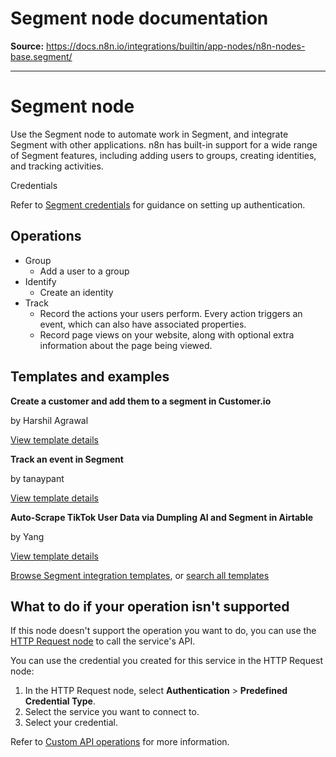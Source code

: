 # Segment node documentation

**Source:** https://docs.n8n.io/integrations/builtin/app-nodes/n8n-nodes-base.segment/

---

# Segment node

Use the Segment node to automate work in Segment, and integrate Segment with other applications. n8n has built-in support for a wide range of Segment features, including adding users to groups, creating identities, and tracking activities.

Credentials

Refer to [Segment credentials](../../credentials/segment/) for guidance on setting up authentication.

## Operations

- Group
  - Add a user to a group
- Identify
  - Create an identity
- Track
  - Record the actions your users perform. Every action triggers an event, which can also have associated properties.
  - Record page views on your website, along with optional extra information about the page being viewed.

## Templates and examples

**Create a customer and add them to a segment in Customer.io**

by Harshil Agrawal

[View template details](https://n8n.io/workflows/646-create-a-customer-and-add-them-to-a-segment-in-customerio/)

**Track an event in Segment**

by tanaypant

[View template details](https://n8n.io/workflows/495-track-an-event-in-segment/)

**Auto-Scrape TikTok User Data via Dumpling AI and Segment in Airtable**

by Yang

[View template details](https://n8n.io/workflows/4326-auto-scrape-tiktok-user-data-via-dumpling-ai-and-segment-in-airtable/)

[Browse Segment integration templates](https://n8n.io/integrations/segment/), or [search all templates](https://n8n.io/workflows/)

## What to do if your operation isn't supported

If this node doesn't support the operation you want to do, you can use the [HTTP Request node](../../core-nodes/n8n-nodes-base.httprequest/) to call the service's API.

You can use the credential you created for this service in the HTTP Request node:

1. In the HTTP Request node, select **Authentication** > **Predefined Credential Type**.
2. Select the service you want to connect to.
3. Select your credential.

Refer to [Custom API operations](../../../custom-operations/) for more information.
